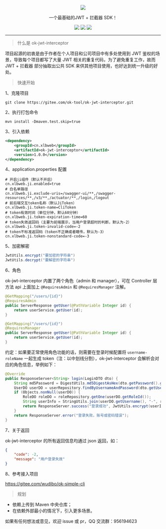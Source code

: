 <p align="center">
    <img src="https://i.loli.net/2021/02/04/8AgwRVzMKH1C9dQ.png"/>
    <p align="center">
        一个最基础的JWT + 拦截器 SDK！
    </p>
    <p align="center">
        <img src="https://img.shields.io/badge/jdk-1.8-brightgreen">
        <img src="https://img.shields.io/badge/maven-3.6.1-brightgreen">
        <img src="https://img.shields.io/badge/license-MulanPSL-yellowgreen">
    </p>
</p>

---

> 什么是 ok-jwt-interceptor

项目起源的初衷是由于作者在个人项目和公司项目中有多处使用到 JWT 鉴权的场景，导致每个项目都写了大量 JWT 相关的重复代码，为了避免重复工作，故而 JWT + 拦截器 部分抽取出公共 SDK 来供其他项目使用，也好达到统一升级的好处。

> 快速开始

1、克隆项目

```
git clone https://gitee.com/ok-tool/ok-jwt-interceptor.git
```

2、执行打包命令

```
mvn install -Dmaven.test.skip=true
```

3、引入依赖

```xml
<dependency>
    <groupId>cn.xlbweb</groupId>
    <artifactId>ok-jwt-interceptor</artifactId>
    <version>1.0.0</version>
</dependency>
```

4、application.properties 配置

```
# 开启ji组件（默认不开启）
cn.xlbweb.ji.enabled=true
# 白名单路径
cn.xlbweb.ji.exclude-uris=/swagger-ui/**,/swagger-resources/**,/v3/**,/actuator/**,/login,/logout
# 前后端交互token名称（默认JiToken）
cn.xlbweb.ji.token-name=CliToken
# token有效时间（单位分钟，默认60分钟）
cn.xlbweb.ji.token-expiration-time=60
# token失效返回码（主要为前端展示，当用户登录超时的判断，默认为-2）
cn.xlbweb.ji.token-invalid-code=-2
# token不标准返回码（token不正确或者瞎传，默认为-3）
cn.xlbweb.ji.token-nonstandard-code=-3
```

5、加密解密

```java
JwtUtils.encrypt("要加密的字符串")
JwtUtils.decrypt("要解密的字符串")
```

6、角色

ok-jwt-interceptor 内置了两个角色（admin 和 manager），可在 Controller 层方法 api 上面加上 `@RequiresAdmin` 和 `@RequiresManager` 注解。

```java
@GetMapping("/users/{id}")
@RequiresAdmin
public ServerResponse getUser(@PathVariable Integer id) {
    return userService.getUser(id);
}

@GetMapping("/users/{id}")
@RequiresManager
public ServerResponse getUser(@PathVariable Integer id) {
    return userService.getUser(id);
}
```

约定：如果要正常使用角色功能的话，则需要在登录时候配置将 `username-roleName` 一起生成 token（注：以中划线分割），ok-jwt-interceptor 会解析会对应的角色信息，举例如下：

```java
@Override
public ResponseServer<String> login(LoginDTO dto) {
    String md5Password = DigestUtils.md5DigestAsHex(dto.getPassword().getBytes());
    UserDO userDO = userRepository.findByUsernameAndPassword(dto.getUsername(), md5Password);
    if (Objects.nonNull(userDO)) {
        RoleDO roleDO = roleRepository.getOne(userDO.getRoleId());
        String userInfo = StringUtils.join(userDO.getUsername(), "-", roleDO.getRoleName());
        return ResponseServer.success("登录成功", JwtUtils.encrypt(userInfo));
    }
    return ResponseServer.error("登录失败，账号或密码错误");
}
```

7、关于返回

ok-jwt-interceptor 的所有返回信息均通过 json 返回，如：

```json
{
    "code": -2,
    "message": "用户登录失效"
}
```

8、参考接入项目

https://gitee.com/wudibo/ok-simple-cli

> 规划

- 依赖上传到 Maven 中央仓库；
- 在依赖外部最小的情况下，引入更多场景。

如果有任何想法或意见，欢迎 issue 或 pr，QQ 交流群：956194623
